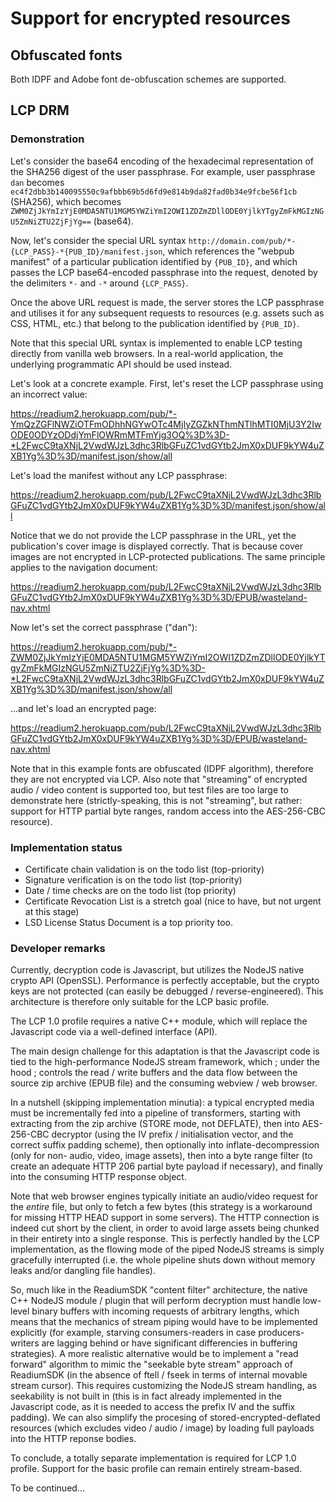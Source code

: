 # Support for encrypted resources

## Obfuscated fonts

Both IDPF and Adobe font de-obfuscation schemes are supported.

## LCP DRM

### Demonstration

Let's consider the base64 encoding of the hexadecimal representation of the SHA256 digest of the user passphrase. For example, user passphrase `dan` becomes `ec4f2dbb3b140095550c9afbbb69b5d6fd9e814b9da82fad0b34e9fcbe56f1cb` (SHA256), which becomes `ZWM0ZjJkYmIzYjE0MDA5NTU1MGM5YWZiYmI2OWI1ZDZmZDllODE0YjlkYTgyZmFkMGIzNGU5ZmNiZTU2ZjFjYg==` (base64).

Now, let's consider the special URL syntax `http://domain.com/pub/*-{LCP_PASS}-*{PUB_ID}/manifest.json`, which references the "webpub manifest" of a particular publication identified by `{PUB_ID}`, and which passes the LCP base64-encoded passphrase into the request, denoted by the delimiters `*-` and `-*` around `{LCP_PASS}`.

Once the above URL request is made, the server stores the LCP passphrase and utilises it for any subsequent requests to resources (e.g. assets such as CSS, HTML, etc.) that belong to the publication identified by `{PUB_ID}`.

Note that this special URL syntax is implemented to enable LCP testing directly from vanilla web browsers. In a real-world application, the underlying programmatic API should be used instead.

Let's look at a concrete example. First, let's reset the LCP passphrase using an incorrect value:

https://readium2.herokuapp.com/pub/*-YmQzZGFlNWZiOTFmODhhNGYwOTc4MjIyZGZkNThmNTlhMTI0MjU3Y2IwODE0ODYzODdjYmFlOWRmMTFmYjg3OQ%3D%3D-*L2FwcC9taXNjL2VwdWJzL3dhc3RlbGFuZC1vdGYtb2JmX0xDUF9kYW4uZXB1Yg%3D%3D/manifest.json/show/all

Let's load the manifest without any LCP passphrase:

https://readium2.herokuapp.com/pub/L2FwcC9taXNjL2VwdWJzL3dhc3RlbGFuZC1vdGYtb2JmX0xDUF9kYW4uZXB1Yg%3D%3D/manifest.json/show/all

Notice that we do not provide the LCP passphrase in the URL, yet the publication's cover image is displayed correctly. That is because cover images are not encrypted in LCP-protected publications. The same principle applies to the navigation document:

https://readium2.herokuapp.com/pub/L2FwcC9taXNjL2VwdWJzL3dhc3RlbGFuZC1vdGYtb2JmX0xDUF9kYW4uZXB1Yg%3D%3D/EPUB/wasteland-nav.xhtml

Now let's set the correct passphrase ("dan"):

https://readium2.herokuapp.com/pub/*-ZWM0ZjJkYmIzYjE0MDA5NTU1MGM5YWZiYmI2OWI1ZDZmZDllODE0YjlkYTgyZmFkMGIzNGU5ZmNiZTU2ZjFjYg%3D%3D-*L2FwcC9taXNjL2VwdWJzL3dhc3RlbGFuZC1vdGYtb2JmX0xDUF9kYW4uZXB1Yg%3D%3D/manifest.json/show/all

...and let's load an encrypted page:

https://readium2.herokuapp.com/pub/L2FwcC9taXNjL2VwdWJzL3dhc3RlbGFuZC1vdGYtb2JmX0xDUF9kYW4uZXB1Yg%3D%3D/EPUB/wasteland-nav.xhtml

Note that in this example fonts are obfuscated (IDPF algorithm), therefore they are not encrypted via LCP. Also note that "streaming" of encrypted audio / video content is supported too, but test files are too large to demonstrate here (strictly-speaking, this is not "streaming", but rather: support for HTTP partial byte ranges, random access into the AES-256-CBC resource).

### Implementation status

* Certificate chain validation is on the todo list (top-priority)
* Signature verification is on the todo list (top-priority)
* Date / time checks are on the todo list (top priority)
* Certificate Revocation List is a stretch goal (nice to have, but not urgent at this stage)
* LSD License Status Document is a top priority too.

### Developer remarks

Currently, decryption code is Javascript, but utilizes the NodeJS native crypto API (OpenSSL). Performance is perfectly acceptable, but the crypto keys are not protected (can easily be debugged / reverse-engineered). This architecture is therefore only suitable for the LCP basic profile.

The LCP 1.0 profile requires a native C++ module, which will replace the Javascript code via a well-defined interface (API).

The main design challenge for this adaptation is that the Javascript code is tied to the high-performance NodeJS stream framework, which ; under the hood ; controls the read / write buffers and the data flow between the source zip archive (EPUB file) and the consuming webview / web browser.

In a nutshell (skipping implementation minutia): a typical encrypted media must be incrementally fed into a pipeline of transformers, starting with extracting from the zip archive (STORE mode, not DEFLATE), then into AES-256-CBC decryptor (using the IV prefix / initialisation vector, and the correct suffix padding scheme), then optionally into inflate-decompression (only for non- audio, video, image assets), then into a byte range filter (to create an adequate HTTP 206 partial byte payload if necessary), and finally into the consuming HTTP response object.

Note that web browser engines typically initiate an audio/video request for the *entire* file, but only to fetch a few bytes (this strategy is a workaround for missing HTTP HEAD support in some servers). The HTTP connection is indeed cut short by the client, in order to avoid large assets being chunked in their entirety into a single response. This is perfectly handled by the LCP implementation, as the flowing mode of the piped NodeJS streams is simply gracefully interrupted (i.e. the whole pipeline shuts down without memory leaks and/or dangling file handles).

So, much like in the ReadiumSDK "content filter" architecture, the native C++ NodeJS module / plugin that will perform decryption must handle low-level binary buffers with incoming requests of arbitrary lengths, which means that the mechanics of stream piping would have to be implemented explicitly (for example, starving consumers-readers in case producers-writers are lagging behind or have significant differencies in buffering strategies). A more realistic alternative would be to implement a "read forward" algorithm to mimic the "seekable byte stream" approach of ReadiumSDK (in the absence of ftell / fseek in terms of internal movable stream cursor). This requires customizing the NodeJS stream handling, as seekability is not built in (this is in fact already implemented in the Javascript code, as it is needed to access the prefix IV and the suffix padding). We can also simplify the procesing of stored-encrypted-deflated resources (which excludes video / audio / image) by loading full payloads into the HTTP reponse bodies.

To conclude, a totally separate implementation is required for LCP 1.0 profile. Support for the basic profile can remain entirely stream-based.

To be continued...
